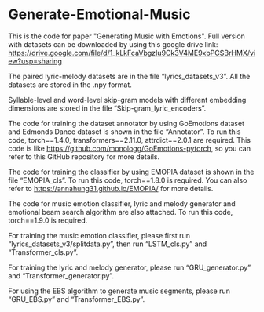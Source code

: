 # Generate-Emotional-Music

This is the code for paper "Generating Music with Emotions". Full version with datasets can be downloaded by using this google drive link: 
https://drive.google.com/file/d/1_kLkFcaVbgzIu9Ck3V4ME9xbPCSBrHMX/view?usp=sharing

The paired lyric-melody datasets are in the file “lyrics_datasets_v3”. All the datasets are stored in the .npy format. 

Syllable-level and word-level skip-gram models with different embedding dimensions are stored in the file “Skip-gram_lyric_encoders”.

The code for training the dataset annotator by using GoEmotions dataset and Edmonds Dance dataset is shown in the file “Annotator”. To run this code, torch==1.4.0, transformers==2.11.0, attrdict==2.0.1 are required. This code is like https://github.com/monologg/GoEmotions-pytorch, so you can refer to this GitHub repository for more details.

The code for training the classifier by using EMOPIA dataset is shown in the file “EMOPIA_cls”. To run this code, torch==1.8.0 is required. You can also refer to https://annahung31.github.io/EMOPIA/ for more details. 

The code for music emotion classifier, lyric and melody generator and emotional beam search algorithm are also attached. To run this code, torch==1.9.0 is required.

For training the music emotion classifier, please first run “lyrics_datasets_v3/splitdata.py”, then run “LSTM_cls.py” and “Transformer_cls.py”. 

For training the lyric and melody generator, please run “GRU_generator.py” and “Transformer_generator.py”. 

For using the EBS algorithm to generate music segments, please run “GRU_EBS.py” and “Transformer_EBS.py”. 

